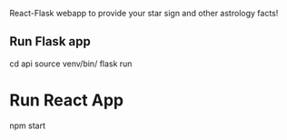 React-Flask webapp to provide your star sign and other astrology facts!

## Run Flask app

cd api
source venv/bin/
flask run

# Run React App

npm start
